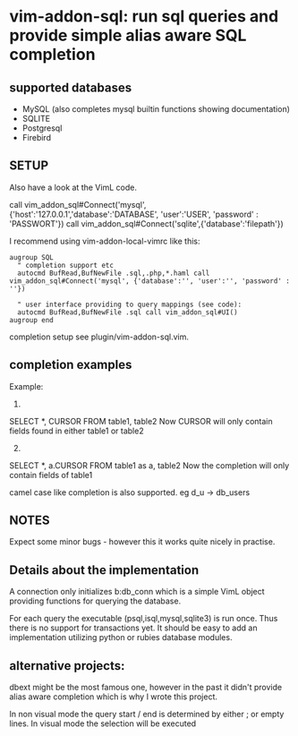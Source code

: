 # vim-addon-sql: run sql queries and provide simple alias aware SQL completion

## supported databases

- MySQL (also completes mysql builtin functions showing documentation)
- SQLITE
- Postgresql
- Firebird

## SETUP

Also have a look at the VimL code.

  call vim_addon_sql#Connect('mysql',{'host':'127.0.0.1','database':'DATABASE', 'user':'USER', 'password' : 'PASSWORT'})
  call vim_addon_sql#Connect('sqlite',{'database':'filepath'})

I recommend using vim-addon-local-vimrc like this:

    augroup SQL
      " completion support etc
      autocmd BufRead,BufNewFile .sql,.php,*.haml call vim_addon_sql#Connect('mysql', {'database':'', 'user':'', 'password' : ''})

      " user interface providing to query mappings (see code):
      autocmd BufRead,BufNewFile .sql call vim_addon_sql#UI()
    augroup end

completion setup see plugin/vim-addon-sql.vim.

## completion examples

Example:

1)
  SELECT *, CURSOR FROM table1, table2
  Now CURSOR will only contain fields found in either table1 or table2

2)
  SELECT *, a.CURSOR FROM table1 as a, table2
  Now the completion will only contain fields of table1

camel case like completion is also supported. eg d_u -> db_users

## NOTES

Expect some minor bugs - however this it works quite nicely in practise.

## Details about the implementation

A connection only initializes b:db_conn which is a simple VimL object providing
functions for querying the database.

For each query the executable (psql,isql,mysql,sqlite3) is run once.
Thus there is no support for transactions yet.
It should be easy to add an implementation utilizing python or rubies
database modules.

## alternative projects:
dbext might be the most famous one, however in the past it didn't provide alias
aware completion which is why I wrote this project.

In non visual mode the query start / end is determined by either ; or empty lines.
In visual mode the selection will be executed
